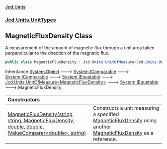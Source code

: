 #### [Jcd.Units](index.md 'index')
### [Jcd.Units.UnitTypes](Jcd.Units.UnitTypes.md 'Jcd.Units.UnitTypes')

## MagneticFluxDensity Class

A measurement of the amount of magnetic flux through a unit area taken perpendicular to the direction of the magnetic flux.

```csharp
public class MagneticFluxDensity : Jcd.Units.UnitOfMeasure<Jcd.Units.UnitTypes.MagneticFluxDensity>
```

Inheritance [System.Object](https://docs.microsoft.com/en-us/dotnet/api/System.Object 'System.Object') &#129106; [System.IComparable](https://docs.microsoft.com/en-us/dotnet/api/System.IComparable 'System.IComparable') &#129106; [System.IComparable](https://docs.microsoft.com/en-us/dotnet/api/System.IComparable 'System.IComparable') &#129106; [System.IEquatable](https://docs.microsoft.com/en-us/dotnet/api/System.IEquatable 'System.IEquatable') &#129106; [Jcd.Units.UnitOfMeasure&lt;](UnitOfMeasure_TUnit_.md 'Jcd.Units.UnitOfMeasure<TUnit>')[MagneticFluxDensity](MagneticFluxDensity.md 'Jcd.Units.UnitTypes.MagneticFluxDensity')[&gt;](UnitOfMeasure_TUnit_.md 'Jcd.Units.UnitOfMeasure<TUnit>') &#129106; [System.IEquatable](https://docs.microsoft.com/en-us/dotnet/api/System.IEquatable 'System.IEquatable') &#129106; MagneticFluxDensity

| Constructors | |
| :--- | :--- |
| [MagneticFluxDensity(string, string, MagneticFluxDensity, double, double, IValueComparer&lt;double&gt;, string)](MagneticFluxDensity..ctor.PWJ8qUbx3WRpGtBk6oImNA.md 'Jcd.Units.UnitTypes.MagneticFluxDensity.MagneticFluxDensity(string, string, Jcd.Units.UnitTypes.MagneticFluxDensity, double, double, Jcd.Units.IValueComparer<double>, string)') | Constructs a unit measuring a specified [MagneticFluxDensity](MagneticFluxDensity.md 'Jcd.Units.UnitTypes.MagneticFluxDensity') using another [MagneticFluxDensity](MagneticFluxDensity.md 'Jcd.Units.UnitTypes.MagneticFluxDensity') as a reference. |
